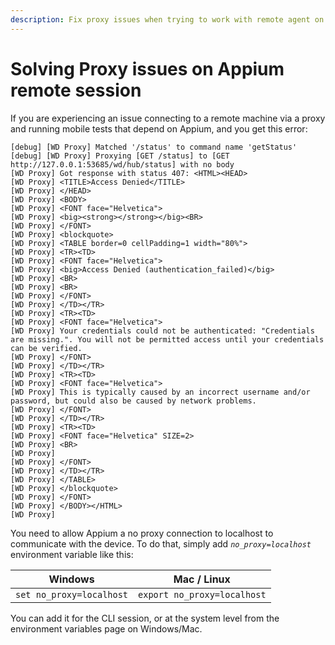 ```yaml
---
description: Fix proxy issues when trying to work with remote agent on mobile devices
---
```


# Solving Proxy issues on Appium remote session

If you are experiencing an issue connecting to a remote machine via a proxy and running mobile tests that depend on Appium, and you get this error:

```log
[debug] [WD Proxy] Matched '/status' to command name 'getStatus'
[debug] [WD Proxy] Proxying [GET /status] to [GET http://127.0.0.1:53685/wd/hub/status] with no body
[WD Proxy] Got response with status 407: <HTML><HEAD>
[WD Proxy] <TITLE>Access Denied</TITLE>
[WD Proxy] </HEAD>
[WD Proxy] <BODY>
[WD Proxy] <FONT face="Helvetica">
[WD Proxy] <big><strong></strong></big><BR>
[WD Proxy] </FONT>
[WD Proxy] <blockquote>
[WD Proxy] <TABLE border=0 cellPadding=1 width="80%">
[WD Proxy] <TR><TD>
[WD Proxy] <FONT face="Helvetica">
[WD Proxy] <big>Access Denied (authentication_failed)</big>
[WD Proxy] <BR>
[WD Proxy] <BR>
[WD Proxy] </FONT>
[WD Proxy] </TD></TR>
[WD Proxy] <TR><TD>
[WD Proxy] <FONT face="Helvetica">
[WD Proxy] Your credentials could not be authenticated: "Credentials are missing.". You will not be permitted access until your credentials can be verified.
[WD Proxy] </FONT>
[WD Proxy] </TD></TR>
[WD Proxy] <TR><TD>
[WD Proxy] <FONT face="Helvetica">
[WD Proxy] This is typically caused by an incorrect username and/or password, but could also be caused by network problems.
[WD Proxy] </FONT>
[WD Proxy] </TD></TR>
[WD Proxy] <TR><TD>
[WD Proxy] <FONT face="Helvetica" SIZE=2>
[WD Proxy] <BR>
[WD Proxy]
[WD Proxy] </FONT>
[WD Proxy] </TD></TR>
[WD Proxy] </TABLE>
[WD Proxy] </blockquote>
[WD Proxy] </FONT>
[WD Proxy] </BODY></HTML>
[WD Proxy]
```

You need to allow Appium a no proxy connection to localhost to communicate with the device. To do that, simply add _`no_proxy=localhost`_ environment variable like this:

| Windows                  | Mac / Linux                 |
| ------------------------ | --------------------------- |
| `set no_proxy=localhost` | `export no_proxy=localhost` |

You can add it for the CLI session, or at the system level from the environment variables page on Windows/Mac.
